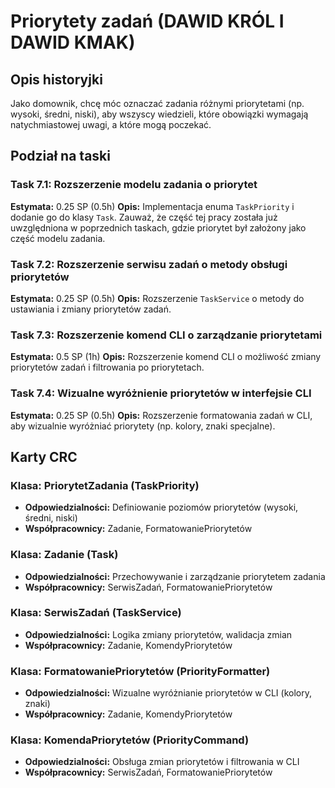 # Priorytety zadań (DAWID KRÓL I DAWID KMAK)

## Opis historyjki

Jako domownik, chcę móc oznaczać zadania różnymi priorytetami (np. wysoki, średni, niski), aby wszyscy wiedzieli, które obowiązki wymagają natychmiastowej uwagi, a które mogą poczekać.

## Podział na taski

### Task 7.1: Rozszerzenie modelu zadania o priorytet

**Estymata:** 0.25 SP (0.5h)
**Opis:** Implementacja enuma `TaskPriority` i dodanie go do klasy `Task`. Zauważ, że część tej pracy została już uwzględniona w poprzednich taskach, gdzie priorytet był założony jako część modelu zadania.

### Task 7.2: Rozszerzenie serwisu zadań o metody obsługi priorytetów

**Estymata:** 0.25 SP (0.5h)
**Opis:** Rozszerzenie `TaskService` o metody do ustawiania i zmiany priorytetów zadań.

### Task 7.3: Rozszerzenie komend CLI o zarządzanie priorytetami

**Estymata:** 0.5 SP (1h)
**Opis:** Rozszerzenie komend CLI o możliwość zmiany priorytetów zadań i filtrowania po priorytetach.

### Task 7.4: Wizualne wyróżnienie priorytetów w interfejsie CLI

**Estymata:** 0.25 SP (0.5h)
**Opis:** Rozszerzenie formatowania zadań w CLI, aby wizualnie wyróżniać priorytety (np. kolory, znaki specjalne).

## Karty CRC

### Klasa: PriorytetZadania (TaskPriority)

- **Odpowiedzialności:** Definiowanie poziomów priorytetów (wysoki, średni, niski)
- **Współpracownicy:** Zadanie, FormatowaniePriorytetów

### Klasa: Zadanie (Task)

- **Odpowiedzialności:** Przechowywanie i zarządzanie priorytetem zadania
- **Współpracownicy:** SerwisZadań, FormatowaniePriorytetów

### Klasa: SerwisZadań (TaskService)

- **Odpowiedzialności:** Logika zmiany priorytetów, walidacja zmian
- **Współpracownicy:** Zadanie, KomendyPriorytetów

### Klasa: FormatowaniePriorytetów (PriorityFormatter)

- **Odpowiedzialności:** Wizualne wyróżnianie priorytetów w CLI (kolory, znaki)
- **Współpracownicy:** Zadanie, KomendyPriorytetów

### Klasa: KomendaPriorytetów (PriorityCommand)

- **Odpowiedzialności:** Obsługa zmian priorytetów i filtrowania w CLI
- **Współpracownicy:** SerwisZadań, FormatowaniePriorytetów
